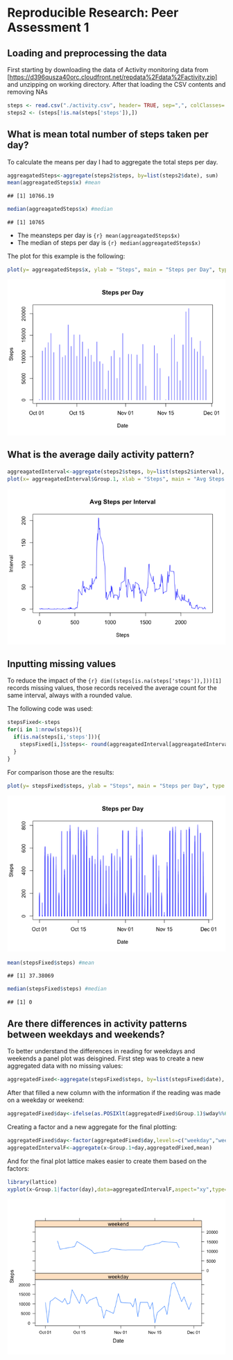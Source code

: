 # Reproducible Research: Peer Assessment 1


## Loading and preprocessing the data
First starting by downloading the data of Activity monitoring data from [https://d396qusza40orc.cloudfront.net/repdata%2Fdata%2Factivity.zip] and unzipping on working directory. After that loading the CSV contents and removing NAs

```r
steps <- read.csv("./activity.csv", header= TRUE, sep=",", colClasses= c("numeric", "Date", "numeric"))
steps2 <- (steps[!is.na(steps['steps']),]) 
```

## What is mean total number of steps taken per day?

To calculate the means per day I had to aggregate the total steps per day.


```r
aggreagatedSteps<-aggregate(steps2$steps, by=list(steps2$date), sum) 
mean(aggreagatedSteps$x) #mean
```

```
## [1] 10766.19
```

```r
median(aggreagatedSteps$x) #median
```

```
## [1] 10765
```

- The meansteps per day is ```{r} mean(aggreagatedSteps$x)```
- The median of steps per day is ```{r} median(aggreagatedSteps$x)```

The plot for this example is the following:



```r
plot(y= aggreagatedSteps$x, ylab = "Steps", main = "Steps per Day", type = "h", x= aggreagatedSteps$Group.1, xlab= "Date", col="BLUE") 
```

![](PA1_template_files/figure-html/unnamed-chunk-3-1.png) 

## What is the average daily activity pattern?


```r
aggreagatedInterval<-aggregate(steps2$steps, by=list(steps2$interval), mean)
plot(x= aggreagatedInterval$Group.1, xlab = "Steps", main = "Avg Steps per Interval", type = "l", y= aggreagatedInterval$x, ylab= "Interval", col="BLUE")
```

![](PA1_template_files/figure-html/unnamed-chunk-4-1.png) 

## Inputting missing values

To reduce the impact of the ```{r} dim((steps[is.na(steps['steps']),]))[1] ``` records missing values, those records received the average count for the same interval, always with a rounded value.

The following code was used:


```r
stepsFixed<-steps
for(i in 1:nrow(steps)){
  if(is.na(steps[i,'steps'])){
    stepsFixed[i,]$steps<- round(aggreagatedInterval[aggreagatedInterval$Group.1==steps[i,'interval'],'x'])
  }
}
```

For comparison those are the results:


```r
plot(y= stepsFixed$steps, ylab = "Steps", main = "Steps per Day", type = "h", x= stepsFixed$date, xlab= "Date", col="BLUE") #imprimindo histogram
```

![](PA1_template_files/figure-html/unnamed-chunk-6-1.png) 

```r
mean(stepsFixed$steps) #mean
```

```
## [1] 37.38069
```

```r
median(stepsFixed$steps) #median
```

```
## [1] 0
```

## Are there differences in activity patterns between weekdays and weekends?

To better understand the differences in reading for weekdays and weekends a panel plot was deisgined.
First step was to create a new aggregated data with no missing values:


```r
aggregatedFixed<-aggregate(stepsFixed$steps, by=list(stepsFixed$date), sum) #total de passos por dia
```
After that filled a new column with the information if the reading was made on a weekday or weekend:


```r
aggregatedFixed$day<-ifelse(as.POSIXlt(aggregatedFixed$Group.1)$wday%%6==0,"weekend","weekday")
```

Creating a factor and a new aggregate for the final plotting:

```r
aggregatedFixed$day<-factor(aggregatedFixed$day,levels=c("weekday","weekend"))
aggregatedIntervalF<-aggregate(x~Group.1+day,aggregatedFixed,mean)
```

And for the final plot lattice makes easier to create them based on the factors:

```r
library(lattice)
xyplot(x~Group.1|factor(day),data=aggregatedIntervalF,aspect="xy",type="l", xlab = 'Date', ylab='Steps')
```

![](PA1_template_files/figure-html/unnamed-chunk-10-1.png) 
